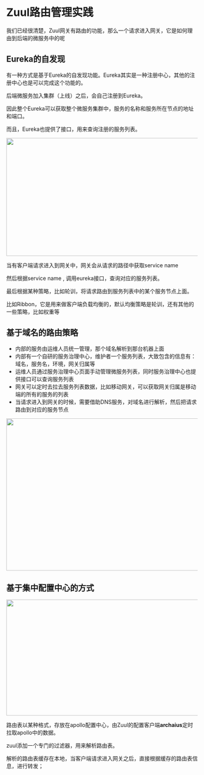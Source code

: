 # Zuul路由管理实践

我们已经很清楚，Zuul网关有路由的功能，那么一个请求进入网关，它是如何理由到后端的微服务中的呢

## Eureka的自发现

有一种方式是基于Eureka的自发现功能。Eureka其实是一种注册中心，其他的注册中心也是可以完成这个功能的。

后端微服务加入集群（上线）之后，会自己注册到Eureka。

因此整个Eureka可以获取整个微服务集群中，服务的名称和服务所在节点的地址和端口。

而且，Eureka也提供了接口，用来查询注册的服务列表。

<img src="https://oscimg.oschina.net/oscnet/up-2d23d4f82a5368c2256bd73302e6d4264d4.png" width=700 height=310>

当有客户端请求进入到网关中，网关会从请求的路径中获取service name

然后根据service name , 调用eureka接口，查询对应的服务列表。

最后根据某种策略，比如轮训，将请求路由到服务列表中的某个服务节点上面。

比如Ribbon，它是用来做客户端负载均衡的，默认均衡策略是轮训，还有其他的一些策略，比如权重等


## 基于域名的路由策略

- 内部的服务由运维人员统一管理，那个域名解析到那台机器上面
- 内部有一个自研的服务治理中心，维护者一个服务列表，大致包含的信息有：域名，服务名，环境，网关归属等
- 运维人员通过服务治理中心页面手动管理微服务列表，同时服务治理中心也提供接口可以查询服务列表
- 网关可以定时去拉去服务列表数据，比如移动网关，可以获取网关归属是移动端的所有的服务的列表
- 当请求进入到网关的时候，需要借助DNS服务，对域名进行解析，然后把请求路由到对应的服务节点

<img src="https://oscimg.oschina.net/oscnet/up-f3e882fcc6bc96d80d1e356b3b02a736321.png" width=800 height=400>


## 基于集中配置中心的方式


<img src="https://oscimg.oschina.net/oscnet/up-6e4aea40cd7739bd5bea2ed53a6d2b18ec0.png" width=700 height=305>

路由表以某种格式，存放在apollo配置中心，由Zuul的配置客户端**archaius**定时拉取apollo中的数据。

zuul添加一个专门的过滤器，用来解析路由表。

解析的路由表缓存在本地，当客户端请求进入网关之后，直接根据缓存的路由表信息，进行转发；


